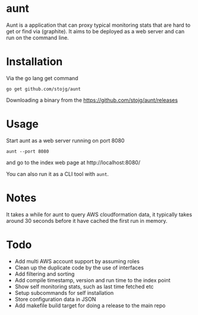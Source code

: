 # aunt

Aunt is a application that can proxy typical monitoring stats that are hard to get or find via (graphite). It aims
 to be deployed as a web server and can run on the command line.
 
# Installation

Via the go lang get command

`go get github.com/stojg/aunt`

Downloading a binary from the https://github.com/stojg/aunt/releases

# Usage

Start aunt as a web server running on port 8080

`aunt --port 8080`

and go to the index web page at http://localhost:8080/
 
You can also run it as a CLI tool with `aunt`.

# Notes

It takes a while for aunt to query AWS cloudformation data, it typically takes around
30 seconds before it have cached the first run in memory.

# Todo

* Add multi AWS account support by assuming roles 
* Clean up the duplicate code by the use of interfaces
* Add filtering and sorting
* Add compile timestamp, version and run time to the index point
* Show self monitoring stats, such as last time fetched etc
* Setup subcommands for self installation
* Store configuration data in JSON
* Add makefile build target for doing a release to the main repo






 
